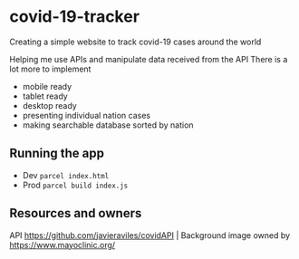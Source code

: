 # covid-19-tracker

Creating a simple website to track covid-19 cases around the world

Helping me use APIs and manipulate data received from the API
There is a lot more to implement

- mobile ready
- tablet ready
- desktop ready
- presenting individual nation cases
- making searchable database sorted by nation

## Running the app

- Dev `parcel index.html`
- Prod `parcel build index.js`

## Resources and owners

API <https://github.com/javieraviles/covidAPI> |
Background image owned by <https://www.mayoclinic.org/>
